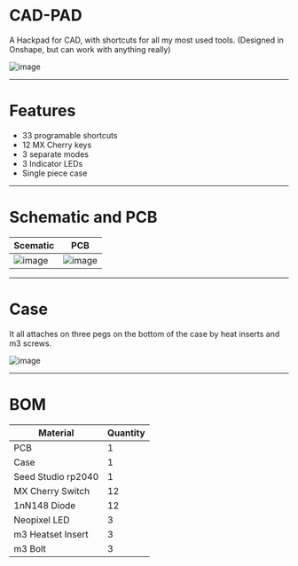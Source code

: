 # CAD-PAD
A Hackpad for CAD, with shortcuts for all my most used tools. (Designed in Onshape, but can work with anything really)


![image](https://github.com/user-attachments/assets/02ba9b46-28ac-4d3d-a823-dc35fc1a67e1)




----

# Features

- 33 programable shortcuts
- 12 MX Cherry keys
- 3 separate modes
- 3 Indicator LEDs
- Single piece case

----

# Schematic and PCB

| Scematic | PCB |
|----------|-----|
|![image](https://github.com/user-attachments/assets/ff0b5510-b3d3-4a10-af6e-659de6191afc)|![image](https://github.com/user-attachments/assets/3becb9d7-8eac-45ae-a2de-bf6bb12c1600)|

----

# Case

It all attaches on three pegs on the bottom of the case by heat inserts and m3 screws.

![image](https://github.com/user-attachments/assets/8d9d7cc8-e961-4bd8-a539-39c016fafa97)

----

# BOM

|Material|Quantity|
|-|-|
|PCB|1|
|Case|1|
|Seed Studio rp2040|1|
|MX Cherry Switch|12|
|1nN148 Diode|12|
|Neopixel LED|3|
|m3 Heatset Insert|3|
|m3 Bolt|3|
